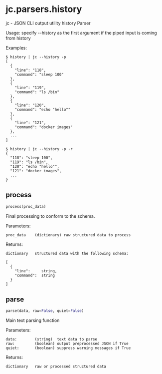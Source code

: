 # jc.parsers.history
jc - JSON CLI output utility history Parser

Usage:
    specify --history as the first argument if the piped input is coming from history

Examples:

    $ history | jc --history -p
    [
      {
        "line": "118",
        "command": "sleep 100"
      },
      {
        "line": "119",
        "command": "ls /bin"
      },
      {
        "line": "120",
        "command": "echo "hello""
      },
      {
        "line": "121",
        "command": "docker images"
      },
      ...
    ]

    $ history | jc --history -p -r
    {
      "118": "sleep 100",
      "119": "ls /bin",
      "120": "echo "hello"",
      "121": "docker images",
      ...
    }

## process
```python
process(proc_data)
```

Final processing to conform to the schema.

Parameters:

    proc_data    (dictionary) raw structured data to process

Returns:

    dictionary   structured data with the following schema:

    [
      {
        "line":     string,
        "command":  string
      }
    ]

## parse
```python
parse(data, raw=False, quiet=False)
```

Main text parsing function

Parameters:

    data:        (string)  text data to parse
    raw:         (boolean) output preprocessed JSON if True
    quiet:       (boolean) suppress warning messages if True

Returns:

    dictionary   raw or processed structured data

